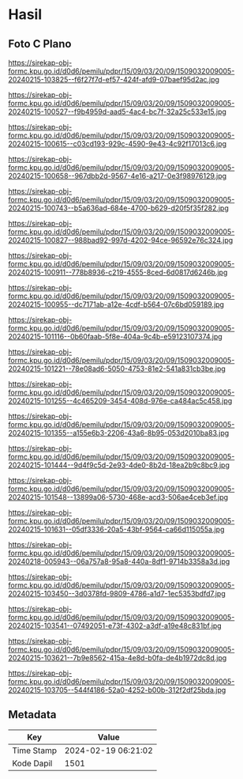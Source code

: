 # Hasil

## Foto C Plano

https://sirekap-obj-formc.kpu.go.id/d0d6/pemilu/pdpr/15/09/03/20/09/1509032009005-20240215-103825--f6f27f7d-ef57-424f-afd9-07baef95d2ac.jpg

https://sirekap-obj-formc.kpu.go.id/d0d6/pemilu/pdpr/15/09/03/20/09/1509032009005-20240215-100527--f9b4959d-aad5-4ac4-bc7f-32a25c533e15.jpg

https://sirekap-obj-formc.kpu.go.id/d0d6/pemilu/pdpr/15/09/03/20/09/1509032009005-20240215-100615--c03cd193-929c-4590-9e43-4c92f17013c6.jpg

https://sirekap-obj-formc.kpu.go.id/d0d6/pemilu/pdpr/15/09/03/20/09/1509032009005-20240215-100658--967dbb2d-9567-4e16-a217-0e3f98976129.jpg

https://sirekap-obj-formc.kpu.go.id/d0d6/pemilu/pdpr/15/09/03/20/09/1509032009005-20240215-100743--b5a636ad-684e-4700-b629-d20f5f35f282.jpg

https://sirekap-obj-formc.kpu.go.id/d0d6/pemilu/pdpr/15/09/03/20/09/1509032009005-20240215-100827--988bad92-997d-4202-94ce-96592e76c324.jpg

https://sirekap-obj-formc.kpu.go.id/d0d6/pemilu/pdpr/15/09/03/20/09/1509032009005-20240215-100911--778b8936-c219-4555-8ced-6d0817d6246b.jpg

https://sirekap-obj-formc.kpu.go.id/d0d6/pemilu/pdpr/15/09/03/20/09/1509032009005-20240215-100955--dc7171ab-a12e-4cdf-b564-07c6bd059189.jpg

https://sirekap-obj-formc.kpu.go.id/d0d6/pemilu/pdpr/15/09/03/20/09/1509032009005-20240215-101116--0b60faab-5f8e-404a-9c4b-e59123107374.jpg

https://sirekap-obj-formc.kpu.go.id/d0d6/pemilu/pdpr/15/09/03/20/09/1509032009005-20240215-101221--78e08ad6-5050-4753-81e2-541a831cb3be.jpg

https://sirekap-obj-formc.kpu.go.id/d0d6/pemilu/pdpr/15/09/03/20/09/1509032009005-20240215-101255--4c465209-3454-408d-976e-ca484ac5c458.jpg

https://sirekap-obj-formc.kpu.go.id/d0d6/pemilu/pdpr/15/09/03/20/09/1509032009005-20240215-101355--a155e6b3-2206-43a6-8b95-053d2010ba83.jpg

https://sirekap-obj-formc.kpu.go.id/d0d6/pemilu/pdpr/15/09/03/20/09/1509032009005-20240215-101444--9d4f9c5d-2e93-4de0-8b2d-18ea2b9c8bc9.jpg

https://sirekap-obj-formc.kpu.go.id/d0d6/pemilu/pdpr/15/09/03/20/09/1509032009005-20240215-101548--13899a06-5730-468e-acd3-506ae4ceb3ef.jpg

https://sirekap-obj-formc.kpu.go.id/d0d6/pemilu/pdpr/15/09/03/20/09/1509032009005-20240215-101631--05df3336-20a5-43bf-9564-ca66d115055a.jpg

https://sirekap-obj-formc.kpu.go.id/d0d6/pemilu/pdpr/15/09/03/20/09/1509032009005-20240218-005943--06a757a8-95a8-440a-8df1-9714b3358a3d.jpg

https://sirekap-obj-formc.kpu.go.id/d0d6/pemilu/pdpr/15/09/03/20/09/1509032009005-20240215-103450--3d0378fd-9809-4786-a1d7-1ec5353bdfd7.jpg

https://sirekap-obj-formc.kpu.go.id/d0d6/pemilu/pdpr/15/09/03/20/09/1509032009005-20240215-103541--07492051-e73f-4302-a3df-a19e48c831bf.jpg

https://sirekap-obj-formc.kpu.go.id/d0d6/pemilu/pdpr/15/09/03/20/09/1509032009005-20240215-103621--7b9e8562-415a-4e8d-b0fa-de4b1972dc8d.jpg

https://sirekap-obj-formc.kpu.go.id/d0d6/pemilu/pdpr/15/09/03/20/09/1509032009005-20240215-103705--544f4186-52a0-4252-b00b-312f2df25bda.jpg


## Metadata

| Key        | Value               |
| ---------- | ------------------- |
| Time Stamp | 2024-02-19 06:21:02 |
| Kode Dapil | 1501                |



